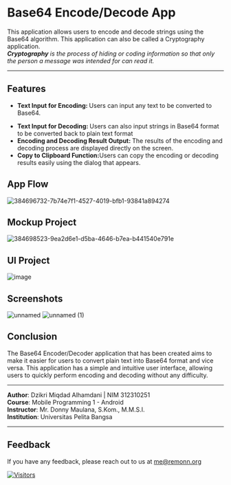 # **Base64 Encode/Decode App**

This application allows users to encode and decode strings using the Base64 algorithm. This application can also be called a Cryptography application.<br>
_**Cryptography** is the process of hiding or coding information so that only the person a message was intended for can read it._ <hr>

## **Features**
- <p dir="auto"><strong>Text Input for Encoding: </strong>Users can input any text to be converted to Base64.
- <strong>Text Input for Decoding: </strong>Users can also input strings in Base64 format to be converted back to plain text format<br>
- <strong>Encoding and Decoding Result Output: </strong>The results of the encoding and decoding process are displayed directly on the screen.<br>
- <strong>Copy to Clipboard Function:</strong>Users can copy the encoding or decoding results easily using the dialog that appears.<p>
## App Flow

![384696732-7b74e7f1-4527-4019-bfb1-93841a894274](https://github.com/user-attachments/assets/26ec5751-3c6c-4cb6-a69e-27442b15b1be)


## **Mockup Project**
![384698523-9ea2d6e1-d5ba-4646-b7ea-b441540e791e](https://github.com/user-attachments/assets/1677f34a-532f-49ae-b735-0ec09678fddf)


## **UI Project**

![image](https://github.com/user-attachments/assets/fb0bb15f-e7e3-4afc-a0bb-0123c2ef7203)

## Screenshots

![unnamed](https://github.com/user-attachments/assets/60bdb263-eb7d-4810-a8a0-166a4adf0ea8) ![unnamed (1)](https://github.com/user-attachments/assets/7b2e41ce-85c0-46f4-87e0-9adc380c722c)


## Conclusion

The Base64 Encoder/Decoder application that has been created aims to make it easier for users to convert plain text into Base64 format and vice versa. This application has a simple and intuitive user interface, allowing users to quickly perform encoding and decoding without any difficulty.

<hr>
<p dir="auto"><strong>Author</strong>: Dzikri Miqdad Alhamdani | NIM 312310251<br>
<strong>Course</strong>: Mobile Programming 1 - Android<br>
<strong>Instructor</strong>: Mr. Donny Maulana, S.Kom., M.M.S.I.<br>
<strong>Institution</strong>: Universitas Pelita Bangsa</p><hr>

## Feedback
If you have any feedback, please reach out to us at me@remonn.org

[![Visitors](https://api.visitorbadge.io/api/visitors?path=https%3A%2F%2Fgithub.com%2FDzikriMiqdad%2Fbase64%2F&label=Visitors&countColor=%23d9e3f0)](https://visitorbadge.io/status?path=https%3A%2F%2Fgithub.com%2FDzikriMiqdad%2Fbase64%2F)
